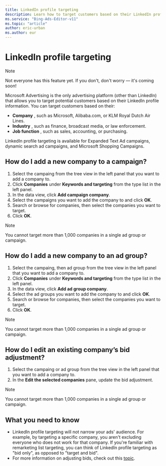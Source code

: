 ```yaml
---
title: LinkedIn profile targeting
description: Learn how to target customers based on their LinkedIn profile information.
ms.service: "Bing-Ads-Editor-v11"
ms.topic: "article"
author: eric-urban
ms.author: eur
---
```


# LinkedIn profile targeting

> [!NOTE]
> Not everyone has this feature yet. If you don't, don't worry — it's coming soon!

Microsoft Advertising is the only advertising platform (other than LinkedIn) that allows you to target potential customers based on their LinkedIn profile information. You can target customers based on their:

- **Company** , such as Microsoft, Alibaba.com, or KLM Royal Dutch Air Lines.
- **Industry** , such as finance, broadcast media, or law enforcement.
- **Job function** , such as sales, accounting, or purchasing.

LinkedIn profile targeting is available for Expanded Text Ad campaigns, dynamic search ad campaigns, and Microsoft Shopping Campaigns.

## How do I add a new company to a campaign?
1. Select the campaing from the tree view in the left panel that you want to add a company to.
1. Click **Companies** under **Keywords and targeting** from the type list in the left panel.
1. In the data view, click **Add campaign company**.
1. Select the campaigns you want to add the company to and click **OK**.
1. Search or browse for companies, then select the companies you want to target.
1. Click **OK**.

> [!NOTE]
> You cannot target more than 1,000 companies in a single ad group or campaign.

## How do I add a new company to an ad group?
1. Select the campaing, then ad group from the tree view in the left panel that you want to add a company to.
1. Click **Companies** under **Keywords and targeting** from the type list in the left panel.
1. In the data view, click **Add ad group company**.
1. Select the ad groups you want to add the company to and click **OK**.
1. Search or browse for companies, then select the companies you want to target.
1. Click **OK**.

> [!NOTE]
> You cannot target more than 1,000 companies in a single ad group or campaign.

## How do I edit an existing company’s bid adjustment?
1. Select the campaing or ad group from the tree view in the left panel that you want to add a company to.
1. In the **Edit the selected companies** pane, update the bid adjustment.

> [!NOTE]
> You cannot target more than 1,000 companies in a single ad group or campaign.

## What you need to know
- LinkedIn profile targeting will not narrow your ads' audience. For example, by targeting a specific company, you aren't excluding everyone who does not work for that company. If you're familiar with remarketing list targeting, you can think of LinkedIn profile targeting as "bid only", as opposed to "target and bid".
- For more information on adjusting bids, check out this [topic](./hlp_BAE_PROC_IncrementalBid.md).


